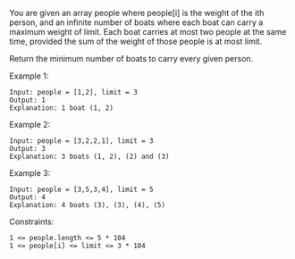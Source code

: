 You are given an array people where people[i] is the weight of the ith person, and an infinite number of boats where each boat can carry a maximum weight of limit. Each boat carries at most two people at the same time, provided the sum of the weight of those people is at most limit.

Return the minimum number of boats to carry every given person.

Example 1:

    Input: people = [1,2], limit = 3
    Output: 1
    Explanation: 1 boat (1, 2)

Example 2:

    Input: people = [3,2,2,1], limit = 3
    Output: 3
    Explanation: 3 boats (1, 2), (2) and (3)

Example 3:

    Input: people = [3,5,3,4], limit = 5
    Output: 4
    Explanation: 4 boats (3), (3), (4), (5)

Constraints:

    1 <= people.length <= 5 * 104
    1 <= people[i] <= limit <= 3 * 104
